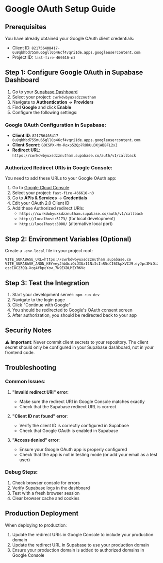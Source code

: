 # Google OAuth Setup Guide

## Prerequisites
You have already obtained your Google OAuth client credentials:
- Client ID: `821756408417-6u9qbhbd755mu65gll0p46cf4vqri1de.apps.googleusercontent.com`
- Project ID: `fast-fire-466616-n3`

## Step 1: Configure Google OAuth in Supabase Dashboard

1. Go to your [Supabase Dashboard](https://supabase.com/dashboard)
2. Select your project: `cwrkdwbyuxsdzznutham`
3. Navigate to **Authentication** → **Providers**
4. Find **Google** and click **Enable**
5. Configure the following settings:

### Google OAuth Configuration in Supabase:
- **Client ID**: `821756408417-6u9qbhbd755mu65gll0p46cf4vqri1de.apps.googleusercontent.com`
- **Client Secret**: `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`
- **Redirect URL**: `https://cwrkdwbyuxsdzznutham.supabase.co/auth/v1/callback`

### Authorized Redirect URIs in Google Console:
You need to add these URLs to your Google OAuth app:
1. Go to [Google Cloud Console](https://console.cloud.google.com/)
2. Select your project: `fast-fire-466616-n3`
3. Go to **APIs & Services** → **Credentials**
4. Edit your OAuth 2.0 Client ID
5. Add these Authorized redirect URIs:
   - `https://cwrkdwbyuxsdzznutham.supabase.co/auth/v1/callback`
   - `http://localhost:5173/` (for local development)
   - `http://localhost:3000/` (alternative local port)

## Step 2: Environment Variables (Optional)

Create a `.env.local` file in your project root:

```env
VITE_SUPABASE_URL=https://cwrkdwbyuxsdzznutham.supabase.co
VITE_SUPABASE_ANON_KEY=eyJhbGciOiJIUzI1NiIsInR5cCI6IkpXVCJ9.eyJpc3MiOiJzdXBhYmFzZSIsInJlZiI6ImN3cmtkd2J5dXhzZHp6bnV0aGFtIiwicm9sZSI6ImFub24iLCJpYXQiOjE3NTU0MTEwNzIsImV4cCI6MjA3MDk4NzA3Mn0.SnDJ5-czcI8C23QQ-Xcg4fkpeYow_7N9EXDLMZYRKVc
```

## Step 3: Test the Integration

1. Start your development server: `npm run dev`
2. Navigate to the login page
3. Click "Continue with Google"
4. You should be redirected to Google's OAuth consent screen
5. After authorization, you should be redirected back to your app

## Security Notes

⚠️ **Important**: Never commit client secrets to your repository. The client secret should only be configured in your Supabase dashboard, not in your frontend code.

## Troubleshooting

### Common Issues:

1. **"Invalid redirect URI" error**:
   - Make sure the redirect URI in Google Console matches exactly
   - Check that the Supabase redirect URL is correct

2. **"Client ID not found" error**:
   - Verify the client ID is correctly configured in Supabase
   - Check that Google OAuth is enabled in Supabase

3. **"Access denied" error**:
   - Ensure your Google OAuth app is properly configured
   - Check that the app is not in testing mode (or add your email as a test user)

### Debug Steps:
1. Check browser console for errors
2. Verify Supabase logs in the dashboard
3. Test with a fresh browser session
4. Clear browser cache and cookies

## Production Deployment

When deploying to production:
1. Update the redirect URIs in Google Console to include your production domain
2. Update the redirect URL in Supabase to use your production domain
3. Ensure your production domain is added to authorized domains in Google Console
